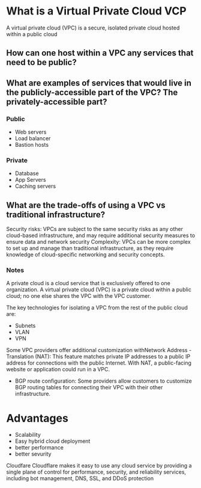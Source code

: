 # What is a Virtual Private Cloud VCP
A virtual private cloud (VPC) is a secure, isolated private cloud hosted within a public cloud

## How can one host within a VPC any services that need to be public?

## What are examples of services that would live in the publicly-accessible part of the VPC? The privately-accessible part?

### Public
- Web servers
- Load balancer
- Bastion hosts
### Private
- Database
- App Servers
- Caching servers

## What are the trade-offs of using a VPC vs traditional infrastructure?
Security risks: VPCs are subject to the same security risks as any other cloud-based infrastructure, and may require additional security measures to ensure data and network security
Complexity: VPCs can be more complex to set up and manage than traditional infrastructure, as they require knowledge of cloud-specific networking and security concepts.

### Notes
A private cloud is a cloud service that is exclusively offered to one organization. A virtual private cloud (VPC) is a private cloud within a public cloud; no one else shares the VPC with the VPC customer.

The key technologies for isolating a VPC from the rest of the public cloud are:
- Subnets
- VLAN
- VPN

Some VPC providers offer additional customization withNetwork Address - Translation (NAT): This feature matches private IP addresses to a public IP address for connections with the public Internet. With NAT, a public-facing website or application could run in a VPC.
- BGP route configuration: Some providers allow customers to customize BGP routing tables for connecting their VPC with their other infrastructure.

# Advantages
- Scalability
- Easy hybrid cloud deployment
- better performance
- better sevurity

Cloudfare
Cloudflare makes it easy to use any cloud service by providing a single plane of control for performance, security, and reliability services, including bot management, DNS, SSL, and DDoS protection
